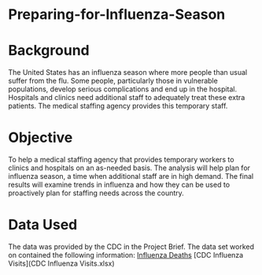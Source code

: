 # Preparing-for-Influenza-Season
# Background
The United States has an influenza season where more people than usual
suffer from the flu. Some people, particularly those in vulnerable populations, develop serious
complications and end up in the hospital. Hospitals and clinics need additional staff to
adequately treat these extra patients. The medical staffing agency provides this temporary
staff.
# Objective
To help a medical staffing agency that provides temporary workers to clinics
and hospitals on an as-needed basis. The analysis will help plan for influenza
season, a time when additional staff are in high demand. The final results will
examine trends in influenza and how they can be used to proactively plan for
staffing needs across the country.
# Data Used
The data was provided by the CDC in the Project Brief. The data set worked on contained the following information: [Influenza Deaths](CDC_Influenza_Deaths.xlsx)  [CDC Influenza Visits](CDC Influenza Visits.xlsx)
